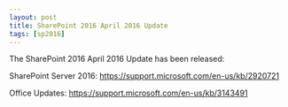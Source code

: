 ```yaml
---
layout: post
title: SharePoint 2016 April 2016 Update
tags: [sp2016]
---
```


The SharePoint 2016 April 2016 Update has been released:

SharePoint Server 2016: <https://support.microsoft.com/en-us/kb/2920721>

Office Updates: <https://support.microsoft.com/en-us/kb/3143491>
